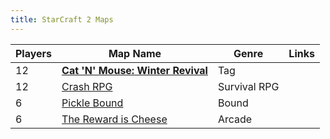 ```yaml
---
title: StarCraft 2 Maps
---
```


|Players|Map Name|Genre|Links|
|-------|--------|-----|-----|
|12     |[**Cat 'N' Mouse: Winter Revival**](cat-mouse-winter-revival.html)|Tag||
|12     |[Crash RPG](crash-rpg.html)|Survival RPG||
|6      |[Pickle Bound](pickle-bound.html)|Bound||
|6      |[The Reward is Cheese](the-reward-is-cheese.html)|Arcade||
